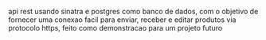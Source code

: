 api rest usando sinatra e postgres como banco de dados, com o objetivo de fornecer uma conexao facil para enviar, receber e editar produtos via protocolo https, feito como demonstracao para um projeto futuro
